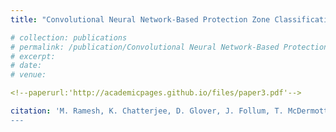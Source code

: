 ```yaml
---
title: "Convolutional Neural Network-Based Protection Zone Classification of Faults in Distribution Feeders with PVs"

# collection: publications
# permalink: /publication/Convolutional Neural Network-Based Protection Zone Classification of Faults in Distribution Feeders with PVs
# excerpt: 
# date: 
# venue:

<!--paperurl:'http://academicpages.github.io/files/paper3.pdf'-->

citation: 'M. Ramesh, K. Chatterjee, D. Glover, J. Follum, T. McDermott, A. Reiman. &quot;Convolutional Neural Network-Based Protection Zone Classification of Faults in Distribution Feeders with PVs.&quot; <i>IEEE PES General Meeting</i>. 2024. pp.1-5.
---
```


<!--[Download paper here](http://academicpages.github.io/files/paper3.pdf)--> 

<!--Recommended citation: Your Name, You. (2015). "Paper Title Number 3." <i>Journal 1</i>. 1(3).-->
